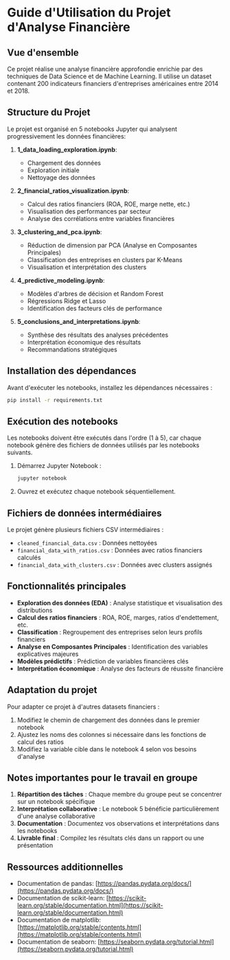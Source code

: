# Guide d'Utilisation du Projet d'Analyse Financière

## Vue d'ensemble

Ce projet réalise une analyse financière approfondie enrichie par des techniques de Data Science et de Machine Learning. Il utilise un dataset contenant 200 indicateurs financiers d'entreprises américaines entre 2014 et 2018.

## Structure du Projet

Le projet est organisé en 5 notebooks Jupyter qui analysent progressivement les données financières:

1. **1_data_loading_exploration.ipynb**:
   - Chargement des données
   - Exploration initiale
   - Nettoyage des données

2. **2_financial_ratios_visualization.ipynb**:
   - Calcul des ratios financiers (ROA, ROE, marge nette, etc.)
   - Visualisation des performances par secteur
   - Analyse des corrélations entre variables financières

3. **3_clustering_and_pca.ipynb**:
   - Réduction de dimension par PCA (Analyse en Composantes Principales)
   - Classification des entreprises en clusters par K-Means
   - Visualisation et interprétation des clusters

4. **4_predictive_modeling.ipynb**:
   - Modèles d'arbres de décision et Random Forest
   - Régressions Ridge et Lasso
   - Identification des facteurs clés de performance

5. **5_conclusions_and_interpretations.ipynb**:
   - Synthèse des résultats des analyses précédentes
   - Interprétation économique des résultats
   - Recommandations stratégiques

## Installation des dépendances

Avant d'exécuter les notebooks, installez les dépendances nécessaires :

```bash
pip install -r requirements.txt
```

## Exécution des notebooks

Les notebooks doivent être exécutés dans l'ordre (1 à 5), car chaque notebook génère des fichiers de données utilisés par les notebooks suivants.

1. Démarrez Jupyter Notebook :
   ```bash
   jupyter notebook
   ```

2. Ouvrez et exécutez chaque notebook séquentiellement.

## Fichiers de données intermédiaires

Le projet génère plusieurs fichiers CSV intermédiaires :
- `cleaned_financial_data.csv` : Données nettoyées
- `financial_data_with_ratios.csv` : Données avec ratios financiers calculés
- `financial_data_with_clusters.csv` : Données avec clusters assignés

## Fonctionnalités principales

- **Exploration des données (EDA)** : Analyse statistique et visualisation des distributions
- **Calcul des ratios financiers** : ROA, ROE, marges, ratios d'endettement, etc.
- **Classification** : Regroupement des entreprises selon leurs profils financiers
- **Analyse en Composantes Principales** : Identification des variables explicatives majeures
- **Modèles prédictifs** : Prédiction de variables financières clés
- **Interprétation économique** : Analyse des facteurs de réussite financière

## Adaptation du projet

Pour adapter ce projet à d'autres datasets financiers :
1. Modifiez le chemin de chargement des données dans le premier notebook
2. Ajustez les noms des colonnes si nécessaire dans les fonctions de calcul des ratios
3. Modifiez la variable cible dans le notebook 4 selon vos besoins d'analyse

## Notes importantes pour le travail en groupe

1. **Répartition des tâches** : Chaque membre du groupe peut se concentrer sur un notebook spécifique
2. **Interprétation collaborative** : Le notebook 5 bénéficie particulièrement d'une analyse collaborative
3. **Documentation** : Documentez vos observations et interprétations dans les notebooks
4. **Livrable final** : Compilez les résultats clés dans un rapport ou une présentation

## Ressources additionnelles

- Documentation de pandas: [https://pandas.pydata.org/docs/](https://pandas.pydata.org/docs/)
- Documentation de scikit-learn: [https://scikit-learn.org/stable/documentation.html](https://scikit-learn.org/stable/documentation.html)
- Documentation de matplotlib: [https://matplotlib.org/stable/contents.html](https://matplotlib.org/stable/contents.html)
- Documentation de seaborn: [https://seaborn.pydata.org/tutorial.html](https://seaborn.pydata.org/tutorial.html)
